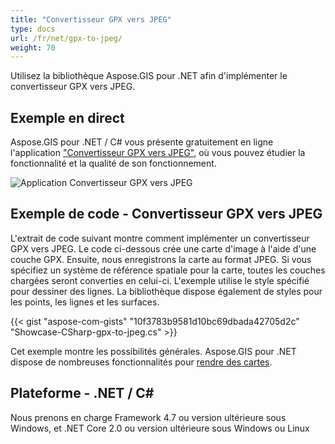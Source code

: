 ```yaml
---
title: "Convertisseur GPX vers JPEG"
type: docs
url: /fr/net/gpx-to-jpeg/
weight: 70
---
```


Utilisez la bibliothèque Aspose.GIS pour .NET afin d'implémenter le convertisseur GPX vers JPEG.

## **Exemple en direct**

Aspose.GIS pour .NET / C# vous présente gratuitement en ligne l'application ["Convertisseur GPX vers JPEG"](https://products.aspose.app/gis/viewer/gpx-to-jpeg), où vous pouvez étudier la fonctionnalité et la qualité de son fonctionnement.

![Application Convertisseur GPX vers JPEG](viewer.png)

## **Exemple de code - Convertisseur GPX vers JPEG**

L'extrait de code suivant montre comment implémenter un convertisseur GPX vers JPEG. Le code ci-dessous crée une carte d'image à l'aide d'une couche GPX. Ensuite, nous enregistrons la carte au format JPEG. Si vous spécifiez un système de référence spatiale pour la carte, toutes les couches chargées seront converties en celui-ci.
L'exemple utilise le style spécifié pour dessiner des lignes. La bibliothèque dispose également de styles pour les points, les lignes et les surfaces.

{{< gist "aspose-com-gists" "10f3783b9581d10bc69dbada42705d2c" "Showcase-CSharp-gpx-to-jpeg.cs" >}}

Cet exemple montre les possibilités générales. Aspose.GIS pour .NET dispose de nombreuses fonctionnalités pour [rendre des cartes](https://docs.aspose.com/gis/net/map-rendering/).

## **Plateforme - .NET / C#**

Nous prenons en charge Framework 4.7 ou version ultérieure sous Windows, et .NET Core 2.0 ou version ultérieure sous Windows ou Linux
